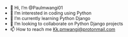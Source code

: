 - 👋 Hi, I’m @Paulmwangi01
- 👀 I’m interested in coding using Python
- 🌱 I’m currently learning Python Django 
- 💞️ I’m looking to collaborate on Python Django projects
- 📫 How to reach me Kk.pmwangi@protonmail.com

